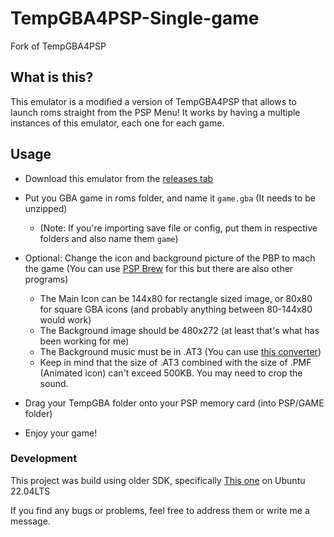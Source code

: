 # TempGBA4PSP-Single-game

Fork of TempGBA4PSP

## What is this?
This emulator is a modified a version of TempGBA4PSP that allows to launch roms straight from the PSP Menu! It works by having a multiple instances of this emulator, each one for each game.

## Usage
- Download this emulator from the [releases tab](https://github.com/GrabowskiDev/TempGBA4PSP-Single-game/releases)
- Put you GBA game in roms folder, and name it `game.gba` (It needs to be unzipped)
  - (Note: If you're importing save file or config, put them in respective folders and also name them `game`)
- Optional: Change the icon and background picture of the PBP to mach the game (You can use [PSP Brew](https://www.brewology.com/downloads/download.php?id=5487&mcid=1) for this but there are also other programs)
  - The Main Icon can be 144x80 for rectangle sized image, or 80x80 for square GBA icons (and probably anything between 80-144x80 would work)
  - The Background image should be 480x272 (at least that's what has been working for me)
  - The Background music must be in .AT3 (You can use [this converter](https://www.modconsoles.fr/club-articles.html/pc/at9at3-converter-v23-r36/))
  - Keep in mind that the size of .AT3 combined with the size of .PMF (Animated icon) can't exceed 500KB. You may need to crop the sound.

- Drag your TempGBA folder onto your PSP memory card (into PSP/GAME folder)
- Enjoy your game!

### Development
This project was build using older SDK, specifically [This one](https://github.com/PSP-Archive/ARK-4/tree/main/contrib/PC/PSPSDK) on Ubuntu 22.04LTS

If you find any bugs or problems, feel free to address them or write me a message.
